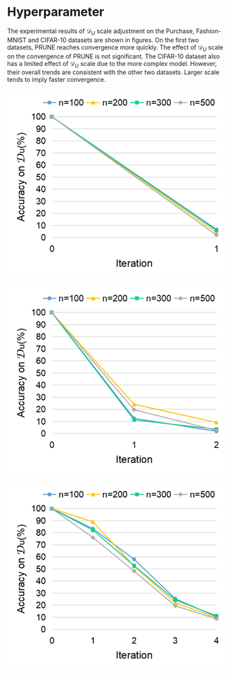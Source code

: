 # Hyperparameter
The experimental results of $\mathcal{D}_U$ scale adjustment on the Purchase, Fashion-MNIST and CIFAR-10 datasets are shown in figures. On the first two datasets, PRUNE reaches convergence more quickly. The effect of $\mathcal{D}_U$ scale on the convergence of PRUNE is not significant. The CIFAR-10 dataset also has a limited effect of $\mathcal{D}_U$ scale due to the more complex model. However, their overall trends are consistent with the other two datasets. Larger scale tends to imply faster convergence.

![](Pruchase.png "Purchase")

![](Fashion-MNIST.png "Fashion-MNIST")

![](CIFAR-10.png "CIFAR-10")

